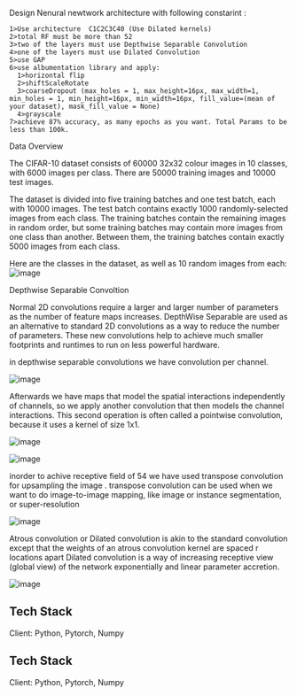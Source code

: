 Design Nenural newtwork architecture with following constarint :


    1>Use architecture  C1C2C3C40 (Use Dilated kernels)
    2>total RF must be more than 52
    3>two of the layers must use Depthwise Separable Convolution
    4>one of the layers must use Dilated Convolution
    5>use GAP
    6>use albumentation library and apply:
      1>horizontal flip
      2>shiftScaleRotate 
      3>coarseDropout (max_holes = 1, max_height=16px, max_width=1, min_holes = 1, min_height=16px, min_width=16px, fill_value=(mean of your dataset), mask_fill_value = None)  
      4>grayscale
    7>achieve 87% accuracy, as many epochs as you want. Total Params to be less than 100k.

Data Overview

The CIFAR-10 dataset consists of 60000 32x32 colour images in 10 classes, with 6000 images per class. There are 50000 training images and 10000 test images.

The dataset is divided into five training batches and one test batch, each with 10000 images. The test batch contains exactly 1000 randomly-selected images from each class. The training batches contain the remaining images in random order, but some training batches may contain more images from one class than another. Between them, the training batches contain exactly 5000 images from each class.

Here are the classes in the dataset, as well as 10 random images from each:
![image](https://user-images.githubusercontent.com/70502759/141685528-79bce9e3-7de7-4613-8beb-b13d1e59d79d.png)


Depthwise Separable Convoltion

Normal 2D convolutions require a larger and larger number of parameters as the number of feature maps increases. 
DepthWise Separable are used as an alternative to standard 2D convolutions as a way to reduce the number of parameters. 
These new convolutions help to achieve much smaller footprints and runtimes to run on less powerful hardware.

in depthwise separable convolutions we have convolution per channel. 

![image](https://user-images.githubusercontent.com/70502759/141686156-63d62ab4-cea0-49e3-ac17-72bdedec5542.png)


Afterwards we have maps that model 
the spatial interactions independently of channels, so we apply another convolution that then models the 
channel interactions. This second operation is often called a pointwise convolution, because it uses a 
kernel of size 1x1.

![image](https://user-images.githubusercontent.com/70502759/141686285-365b3806-f195-4c07-a77c-33e3a4e95779.png)

![image](https://user-images.githubusercontent.com/70502759/141687691-6529046f-4426-4bb7-9dbb-ceba64481c0b.png)


inorder to achive receptive field of 54 we have used transpose convolution for upsampling the image . 
transpose convolution can be used when we want to do  image-to-image mapping, like image or instance segmentation, or super-resolution

![image](https://user-images.githubusercontent.com/70502759/141686377-39282168-3372-4399-9b78-b763c28226af.png)



Atrous convolution or Dilated convolution is akin to the standard convolution except that
the weights of an atrous convolution kernel are spaced r locations apart
Dilated convolution is a way of increasing receptive view (global view) of the network exponentially and linear parameter accretion.

![image](https://user-images.githubusercontent.com/70502759/141687747-9763f03d-0e7a-4b8a-93a7-02ea1d1d3f63.png)



## Tech Stack

Client: Python, Pytorch, Numpy

  

## Tech Stack

Client: Python, Pytorch, Numpy

  
